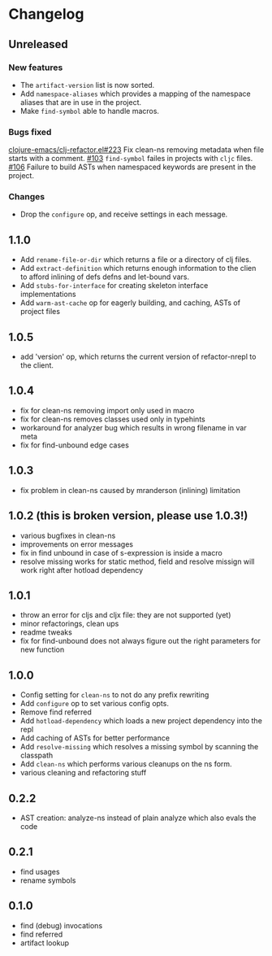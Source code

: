 # Changelog

## Unreleased

### New features

* The `artifact-version` list is now sorted.
* Add `namespace-aliases` which provides a mapping of the namespace aliases that are in use in the project.
* Make `find-symbol` able to handle macros.

### Bugs fixed
[clojure-emacs/clj-refactor.el#223](https://github.com/clojure-emacs/clj-refactor.el/issues/223) Fix clean-ns removing metadata when file starts with a comment.
[#103](https://github.com/clojure-emacs/refactor-nrepl/issues/108) `find-symbol` failes in projects with `cljc` files.
[#106](https://github.com/clojure-emacs/refactor-nrepl/issues/106) Failure to build ASTs when namespaced keywords are present in the project.

### Changes

* Drop the `configure` op, and receive settings in each message.

## 1.1.0

* Add `rename-file-or-dir` which returns a file or a directory of clj files.
* Add `extract-definition` which returns enough information to the clien to afford inlining of defs defns and let-bound vars.
* Add `stubs-for-interface` for creating skeleton interface implementations
* Add `warm-ast-cache` op for eagerly building, and caching, ASTs of project files

## 1.0.5

* add 'version' op, which returns the current version of refactor-nrepl to the client.

## 1.0.4

* fix for clean-ns removing import only used in macro
* fix for clean-ns removes classes used only in typehints
* workaround for analyzer bug which results in wrong filename in var meta
* fix for find-unbound edge cases

## 1.0.3

* fix problem in clean-ns caused by mranderson (inlining) limitation

## 1.0.2 (this is broken version, please use 1.0.3!)

* various bugfixes in clean-ns
* improvements on error messages
* fix in find unbound in case of s-expression is inside a macro
* resolve missing works for static method, field and resolve missign will work right after hotload dependency

## 1.0.1

* throw an error for cljs and cljx file: they are not supported (yet)
* minor refactorings, clean ups
* readme tweaks
* fix for find-unbound does not always figure out the right parameters for new function

## 1.0.0

* Config setting for `clean-ns` to not do any prefix rewriting
* Add `configure` op to set various config opts.
* Remove find referred
* Add `hotload-dependency` which loads a new project dependency into the repl
* Add caching of ASTs for better performance
* Add `resolve-missing` which resolves a missing symbol by scanning the classpath
* Add `clean-ns` which performs various cleanups on the ns form.
* various cleaning and refactoring stuff

## 0.2.2

* AST creation: analyze-ns instead of plain analyze which also evals the code

## 0.2.1

* find usages
* rename symbols

## 0.1.0

* find (debug) invocations
* find referred
* artifact lookup
